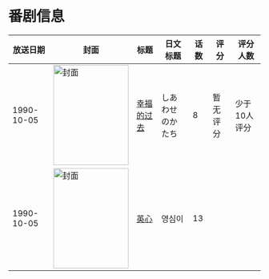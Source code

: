 # 番剧信息

|放送日期|封面|标题|日文标题|话数|评分|评分人数|
|---|---|---|---|---|---|---|
|1990-10-05|<img src="https://lain.bgm.tv/pic/cover/c/0c/86/75191_mbppy.jpg" alt="封面" style="width:150px;height:200px;object-fit:cover;">|[幸福的过去](https://bangumi.tv/subject/75191)|しあわせのかたち|8|暂无评分|少于10人评分|
|1990-10-05|<img src="https://lain.bgm.tv/pic/cover/c/ae/25/478664_21R9z.jpg" alt="封面" style="width:150px;height:200px;object-fit:cover;">|[英心](https://bangumi.tv/subject/478664)|영심이|13|||
